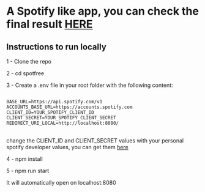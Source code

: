 # A Spotify like app, you can check the final result [HERE](https://spotfree-84208.web.app/)

## Instructions to run locally

1 - Clone the repo

2 - cd spotfree

3 - Create a .env file in your root folder with the following content:

<pre>
<code>
BASE_URL=https://api.spotify.com/v1
ACCOUNTS_BASE_URL=https://accounts.spotify.com
CLIENT_ID=YOUR_SPOTIFY_CLIENT_ID
CLIENT_SECRET=YOUR_SPOTIFY_CLIENT_SECRET
REDIRECT_URI_LOCAL=http://localhost:8080/
</code>
</pre>

change the CLIENT_ID and CLIENT_SECRET values with your personal spotify developer values, you can get them [here](https://developer.spotify.com/dashboard/login)

4 - npm install

5 - npm run start

It will automatically open on localhost:8080

